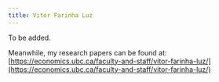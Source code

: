 ```yaml
---
title: Vitor Farinha Luz
---
```


<!-- ## Research -->

To be added.

Meanwhile, my research papers can be found at:
[https://economics.ubc.ca/faculty-and-staff/vitor-farinha-luz/](https://economics.ubc.ca/faculty-and-staff/vitor-farinha-luz/)
